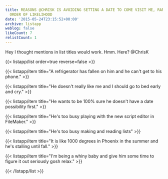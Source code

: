 ```yaml
---
title: REASONS @CHRISK IS AVOIDING SETTING A DATE TO COME VISIT ME, RANKED IN REVERSE
  ORDER OF LIKELIHOOD
date: '2015-05-24T23:15:52+00:00'
archive: listapp
weblog: false
likeCount: 7
relistCount: 1
---
```


Hey I thought mentions in list titles would work. Hmm. Here? @ChrisK

<!--more-->

{{< listapp/list order=true reverse=false >}}

   {{< listapp/item title="A refrigerator has fallen on him and he can't get to his phone." >}}

   {{< listapp/item title="He doesn't really like me and I should go to bed early and cry." >}}

   {{< listapp/item title="He wants to be 100% sure he doesn't have a date possibility first." >}}

   {{< listapp/item title="He's too busy playing with the new script editor in FileMaker." >}}

   {{< listapp/item title="He's too busy making and reading lists" >}}

   {{< listapp/item title="It is like 1000 degrees in Phoenix in the summer and he's stalling until fall." >}}

   {{< listapp/item title="I'm being a whiny baby and give him some time to figure it out seriously gosh relax." >}}

{{< /listapp/list >}}
